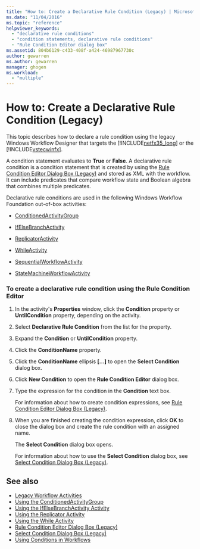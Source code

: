 ```yaml
---
title: "How to: Create a Declarative Rule Condition (Legacy) | Microsoft Docs"
ms.date: "11/04/2016"
ms.topic: "reference"
helpviewer_keywords: 
  - "declarative rule conditions"
  - "condition statements, declarative rule conditions"
  - "Rule Condition Editor dialog box"
ms.assetid: 804b6129-c433-408f-a424-46987967730c
author: gewarren
ms.author: gewarren
manager: ghogen
ms.workload: 
  - "multiple"
---
```

# How to: Create a Declarative Rule Condition (Legacy)
This topic describes how to declare a rule condition using the legacy Windows Workflow Designer that targets the [!INCLUDE[netfx35_long](../workflow-designer/includes/netfx35_long_md.md)] or the [!INCLUDE[vstecwinfx](../workflow-designer/includes/vstecwinfx_md.md)].

 A condition statement evaluates to **True** or **False**. A declarative rule condition is a condition statement that is created by using the [Rule Condition Editor Dialog Box (Legacy)](../workflow-designer/rule-condition-editor-dialog-box-legacy.md) and stored as XML with the workflow. It can include predicates that compare workflow state and Boolean algebra that combines multiple predicates.

 Declarative rule conditions are used in the following Windows Workflow Foundation out-of-box activities:

-   [ConditionedActivityGroup](http://go.microsoft.com/fwlink?LinkID=65017)

-   [IfElseBranchActivity](http://go.microsoft.com/fwlink?LinkID=65034)

-   [ReplicatorActivity](http://go.microsoft.com/fwlink?LinkID=65039)

-   [WhileActivity](http://go.microsoft.com/fwlink?LinkID=65049)

-   [SequentialWorkflowActivity](http://go.microsoft.com/fwlink?LinkID=65040)

-   [StateMachineWorkflowActivity](http://go.microsoft.com/fwlink?LinkID=65045)

### To create a declarative rule condition using the Rule Condition Editor

1.  In the activity's **Properties** window, click the **Condition** property or **UntilCondition** property, depending on the activity.

2.  Select **Declarative Rule Condition** from the list for the property.

3.  Expand the **Condition** or **UntilCondition** property.

4.  Click the **ConditionName** property.

5.  Click the **ConditionName** ellipsis **[...]** to open the **Select Condition** dialog box.

6.  Click **New Condition** to open the **Rule Condition Editor** dialog box.

7.  Type the expression for the condition in the **Condition** text box.

     For information about how to create condition expressions, see [Rule Condition Editor Dialog Box (Legacy)](../workflow-designer/rule-condition-editor-dialog-box-legacy.md).

8.  When you are finished creating the condition expression, click **OK** to close the dialog box and create the rule condition with an assigned name.

     The **Select Condition** dialog box opens.

     For information about how to use the **Select Condition** dialog box, see [Select Condition Dialog Box (Legacy)](../workflow-designer/select-condition-dialog-box-legacy.md).

## See also

- [Legacy Workflow Activities](../workflow-designer/legacy-workflow-activities.md)
- [Using the ConditionedActivityGroup](http://go.microsoft.com/fwlink?LinkID=65066)
- [Using the IfElseBranchActivity Activity](http://go.microsoft.com/fwlink?LinkID=65075)
- [Using the Replicator Activity](http://go.microsoft.com/fwlink?LinkID=65080)
- [Using the While Activity](http://go.microsoft.com/fwlink?LinkID=65091)
- [Rule Condition Editor Dialog Box (Legacy)](../workflow-designer/rule-condition-editor-dialog-box-legacy.md)
- [Select Condition Dialog Box (Legacy)](../workflow-designer/select-condition-dialog-box-legacy.md)
- [Using Conditions in Workflows](http://go.microsoft.com/fwlink?LinkID=65009)